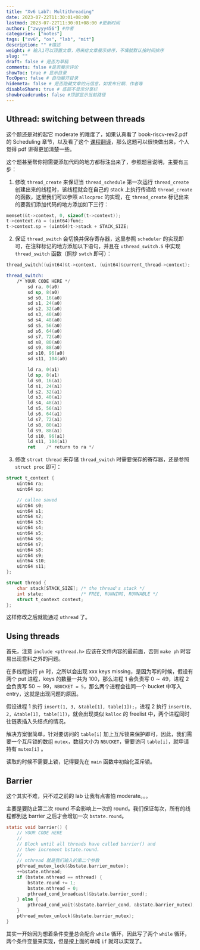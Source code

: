 ```yaml
---
title: "Xv6 Lab7: Multithreading"
date: 2023-07-22T11:30:01+08:00
lastmod: 2023-07-22T11:30:01+08:00 #更新时间
author: ["zwyyy456"] #作者
categories: ["notes"]
tags: ["xv6", "os", "lab", "mit"]
description: "" #描述
weight: # 输入1可以顶置文章，用来给文章展示排序，不填就默认按时间排序
slug: ""
draft: false # 是否为草稿
comments: false #是否展示评论
showToc: true # 显示目录
TocOpen: false # 自动展开目录
hidemeta: false # 是否隐藏文章的元信息，如发布日期、作者等
disableShare: true # 底部不显示分享栏
showbreadcrumbs: false #顶部显示当前路径
---
```

## Uthread: switching between threads

这个题还是对的起它 moderate 的难度了，如果认真看了 book-riscv-rev2.pdf 的 Scheduling 章节，以及看了这个 [课程翻译](https://mit-public-courses-cn-translatio.gitbook.io/mit6-s081/lec11-thread-switching-robert)，那么这题可以很快做出来，个人觉得 pdf 讲得更加清楚一些。

这个题甚至帮你把需要添加代码的地方都标注出来了，参照题目说明，主要有三步：

1. 修改 `thread_create` 来保证当 `thread_schedule` 第一次运行 `thread_create` 创建出来的线程时，该线程就会在自己的 stack 上执行传递给 `thread_create` 的函数，这里我们可以参照 `allocproc` 的实现，在 `thread_create` 标记出来的要我们添加代码的地方添加如下三行：

```c
memset(&t->context, 0, sizeof(t->context));
t->context.ra = (uint64)func;
t->context.sp = (uint64)t->stack + STACK_SIZE;
```

2. 保证 `thread_switch` 会切换并保存寄存器，这里参照 `scheduler` 的实现即可，在注释标记的地方添加以下语句，并且在 `uthread_switch.S` 中实现 `thread_switch` 函数（照抄 `swtch` 即可）：

```c
thread_switch((uint64)&t->context, (uint64)&current_thread->context);
```

```asm
thread_switch:
	/* YOUR CODE HERE */
        sd ra, 0(a0)
        sd sp, 8(a0)
        sd s0, 16(a0)
        sd s1, 24(a0)
        sd s2, 32(a0)
        sd s3, 40(a0)
        sd s4, 48(a0)
        sd s5, 56(a0)
        sd s6, 64(a0)
        sd s7, 72(a0)
        sd s8, 80(a0)
        sd s9, 88(a0)
        sd s10, 96(a0)
        sd s11, 104(a0)

        ld ra, 0(a1)
        ld sp, 8(a1)
        ld s0, 16(a1)
        ld s1, 24(a1)
        ld s2, 32(a1)
        ld s3, 40(a1)
        ld s4, 48(a1)
        ld s5, 56(a1)
        ld s6, 64(a1)
        ld s7, 72(a1)
        ld s8, 80(a1)
        ld s9, 88(a1)
        ld s10, 96(a1)
        ld s11, 104(a1)
	    ret    /* return to ra */
```

3. 修改 `strcut thread` 来存储 `thread_switch` 时需要保存的寄存器，还是参照 `struct proc` 即可：

```c
struct t_context {
    uint64 ra;
    uint64 sp;

    // callee saved
    uint64 s0;
    uint64 s1;
    uint64 s2;
    uint64 s3;
    uint64 s4;
    uint64 s5;
    uint64 s6;
    uint64 s7;
    uint64 s8;
    uint64 s9;
    uint64 s10;
    uint64 s11;
};

struct thread {
    char stack[STACK_SIZE]; /* the thread's stack */
    int state;              /* FREE, RUNNING, RUNNABLE */
    struct t_context context;
};
```

这样修改之后就能通过 `uthread` 了。

## Using threads

首先，注意 `include <pthread.h>` 应该在文件内容的最前面，否则 `make ph` 时容易出现意料之外的问题。

在多线程执行 `ph` 时，之所以会出现 xxx keys missing，是因为写的时候，假设有两个 put 进程，keys 的数量一共为 $100$，那么进程 $1$ 会负责写 $0\sim 49$，进程 $2$ 会负责写 $50\sim 99$，`NBUCKET = 5`，那么两个进程会往同一个 bucket 中写入 entry，这就是出现问题的原因。

假设进程 $1$ 执行 `insert(1, 3, &table[1], table[1]);`，进程 $2$ 执行 `insert(6, 2, &table[1], table[1])`，就会出现类似 `kalloc` 的 freelist 中，两个进程同时往链表插入头结点的情况。

解决方案很简单，针对要访问的 `table[i]` 加上互斥锁来保护即可，因此，我们需要一个互斥锁的数组 `mutex`，数组大小为 `NBUCKET`，需要访问 `table[i]`，就申请持有 `mutex[i]` 。

读取的时候不需要上锁，记得要先在 `main` 函数中初始化互斥锁。

## Barrier

这个其实不难，只不过之前的 lab 让我有点害怕 moderate。。。

主要是要防止第二次 round 不会影响上一次的 round。我们保证每次，所有的线程都到达 barrier 之后才会增加一次 `bstate.round`。

```c
static void barrier() {
    // YOUR CODE HERE
    //
    // Block until all threads have called barrier() and
    // then increment bstate.round.
    //
    // nthread 就是我们输入的第二个参数
    pthread_mutex_lock(&bstate.barrier_mutex);
    ++bstate.nthread;
    if (bstate.nthread == nthread) {
        bstate.round += 1;
        bstate.nthread = 0;
        pthread_cond_broadcast(&bstate.barrier_cond);
    } else {
        pthread_cond_wait(&bstate.barrier_cond, &bstate.barrier_mutex);
    }
    pthread_mutex_unlock(&bstate.barrier_mutex);
}
```

其实一开始因为想着条件变量总会配合 `while` 循环，因此写了两个 `while` 循环，两个条件变量来实现，但是按上面的单纯 `if` 就可以实现了。

